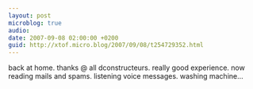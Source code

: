 ```yaml
---
layout: post
microblog: true
audio: 
date: 2007-09-08 02:00:00 +0200
guid: http://xtof.micro.blog/2007/09/08/t254729352.html
---
```

back at home. thanks @ all dconstructeurs. really good experience. now reading mails and spams. listening voice messages. washing machine...
